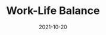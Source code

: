 ---
layout: blocks
title: Work-Life Balance
date: 2021-10-20
page_sections:
  - block: header-2
    logo: '/uploads/logo.png'
    title: Work-Life Balance Moai
    cta:
      url: '#signup'
      button_text: Register
  - block: hero-1
    headline: <strong>Reclaim your life from work.</strong>
    content:
      Orient your work around life. Not the other way around.
      <hr style="width:50%; margin:auto;">
      <p>
        Introducing our <em>free</em> 30 day group accountability program. <br>
        Do it on <em>your</em> schedule - it only takes 15 minutes per week.
        <br><br>
        Cohort 8 runs from Nov 12 - Dec 12. <br>
        <strong>Registration closes on Thu, Nov 11.</strong>
        <!-- <strong>Registration is now closed.</strong> -->
      </p>
    cta:
      enabled: true
      url: '#signup'
      button_text: 'Join for Free'
      # url: '#waitlist'
      # button_text: 'Join the Waitlist'
  - block: testimonials
    title:
      headline: Testimonials
      caption: From other cohorts
    testimonials:
      - quote: "The Moai program plants the seed of habit reformation into your mind -- and even if you don't see the results and tall, green stock you're chasing, it's still taking root and subtly encouraging you to keep trying -- and reminding you that it is possible to create change for oneself."
        role: Student
        person: P
      - quote: "I feel much better about myself now that I have adopted healthier habits and become more productive. I still have aways to go, but I am at a much better spot than one month ago."
        role: Student
        person: M
      - quote: "My brain feels less foggy and more relaxed. Learning to be kind to myself in the face of failure has been a HUGE step in allowing myself to grow and develop better habits."
        role: Student
        person: M
  - block: three-column-1
    class: alt
    title:
      headline: Who this program is for
    col_1:
      image:
        image: '/uploads/working.png'
        alt_text: Busy Professionals
      headline: Busy Professionals
      content: Are you always swamped and struggle to take time out for yourself?
    col_2:
      image:
        image: '/uploads/teleworking.png'
        alt_text: Remote Workers
      headline: Remote Workers
      content: Is the lack of a physical office making it difficult to draw a line between work and life?
    col_3:
      image:
        image: '/uploads/work-from-home.png'
        alt_text: People in Transition
      headline: People in Transition
      content: Have recent family or career changes made you rethink your work-life balance?
  - block: three-column-1
    title:
      headline: Be more productive, happy and fulfilled
      caption: Experience a better life in 5 weeks
    col_1:
      headline: Improved Productivity
      content: Breaks are essential for sustained productivity. It's a marathon, not a sprint.
    col_2:
      headline: Better Mental Health
      content: Less stress makes you less prone to burnout. Be happier and more relaxed.
    col_3:
      headline: Greater Fulfillment
      content: Cultivate high-quality leisure to be more energized and fulfilled.
  - block: three-column-1
    class: alt
    numbers: true
    title:
      headline: How it works
    col_1:
      image:
        image: '/uploads/community.png'
        alt_text: Community
      headline: Meet your Cohort
      content:
        The program is free to join. After registration, you are placed into a <em>“Moai”</em> - your intimate cohort of 4 peers.
        <br><br>
        You are each other’s source of motivation, accountability and shared learning. There's nothing quite like growing together!
    col_2:
      image:
        image: '/uploads/challenge.png'
        alt_text: Challenge
      headline: Follow your Challenge
      content: 
        Every week, you follow your own challenge and share your insights with your Moai via a 15 minute questionnaire that you do on <em>your</em> schedule.
        <br><br>
        If you don't submit it every Sunday, your card is charged to charity (not us). Skin in the game!
    col_3:
      image:
        image: '/uploads/healthy-lifestyle.png'
        alt_text: Healthy Lifestyle
      headline: Finish!
      content: You are now a changed person! Pay us what you think it was worth after the program ends and only if you see results. We only make money if you succeed.
  - block: three-column-1
    slug: principles
    title:
      headline: Our Principles
    col_1:
      headline: Aligned Incentives
      content: We only make money if you succeed. There is no conflict of interest, unlike other business models (e.g ads, endorsements, affiliate links) that are rewarded by consumption, not action.
    col_2:
      headline: Bias towards Action
      content: Content is deliberately sparse in the program. The emphasis is on execution, not education. Quality content is no longer the bottleneck - the lack of action is.
    col_3:
      headline: Tighten the Feedback Loop
      content: Writing is thinking. The check-ins force you to reflect on what worked and what didn’t. By articulating your learnings, you discover actionable advice for the next week. This yields compounding results over time.
  - block: three-column-1
    slug: signup
    class: alt
    title:
      headline: Register
    col_1:
      headline: Dates
      content:
        Runs for 30 days. Nov 12 - Dec 12.
    col_2:
      headline: Time Commitment
      content:
        15 minutes per weekly check-in. Do it on your schedule, but it's due every Sunday.
    col_3:
      headline: Stake
      content:
        You will be charged $100 to charity (not us) - <strong>only</strong> if you don't submit all the check-ins.
  - block: registration-bar
    class: alt
    # closed: true
    program_id: ce657102-983f-4022-b1ba-dfa5f37dd12e
    success_url: '/work-life-balance-success'
  - block: faqs
    slug: faqs
    title:
      headline: FAQs
    faqs:
      - question: What is the time commitment?
        answer: The written weekly check-ins are due every Sunday and take 15 minutes to complete. That’s it! There are no video calls or live sessions. During the week, you’ll be following your challenge and occasionally sharing your progress (asynchronously via message) with your Moai.
      - question: Why is a credit card required to register?
        answer: The program is free to join. Your credit card will NOT be charged upon registration. However, we need your card information to donate to charity on your behalf ONLY if you don't complete the program. This increases your chance of success by 6x and ensures that everyone in your group is serious.
      - question: What if I check in consistently, but fail to reach my goals? Will I be charged?
        answer: Nope. As long as you complete all the check-ins on time, you won’t be charged. We believe in self-compassion, understanding and self-love over anything else, including hitting external goals. Sustainable growth and success not only starts with those things, but it requires them.
      - question: Can I be anonymous?
        answer: Absolutely! There won't be any video or voice calls. You can also set an anonymous nickname when you join your Moai.
      - question: If I fail, what charity does my stake go to?
        answer: By default, it goes to GiveDirectly. It's worth noting that we've never had to do this yet - we hope you're not the first! If you have another preference, please email us at team@themoai.org.
      - question: How is this different from a course?
        answer: The program is focused on application, not theory. There will be very limited content and just enough structure for participants to grow at their own pace. It is the best of both worlds - the community of a class paired with the independence of self-learning.
      - question: What if I have questions or sticking points along the way?
        answer: Ask away to your Moai - that’s what they’re there for!
      - question: What is a Moai?
        answer: A Moai is a social support group. The concept originated in Okinawa, Japan - it means "meeting for a common purpose" in Japanese. According to research, they are considered one of the leading factors of the longevity of lifespan of the Okinawan people, making the region among the highest concentration of centenarians in the world.
      - question: I have another question. How do I contact you?
        answer: Shoot us an email at team@themoai.org!
  - block: one-column-1
    slug: waitlist
    headline: Not ready yet? Join the waitlist.
    caption: Be the first to know about future programs.
    class: alt
  - block: waitlist-bar
    class: alt
  - block: footer-1
    content: 'Made with ❤︎ in NYC'
---